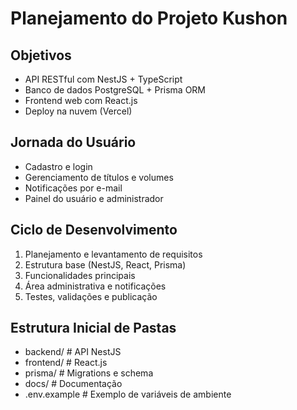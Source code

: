 # Planejamento do Projeto Kushon

## Objetivos
- API RESTful com NestJS + TypeScript
- Banco de dados PostgreSQL + Prisma ORM
- Frontend web com React.js
- Deploy na nuvem (Vercel)

## Jornada do Usuário
- Cadastro e login
- Gerenciamento de títulos e volumes
- Notificações por e-mail
- Painel do usuário e administrador

## Ciclo de Desenvolvimento
1. Planejamento e levantamento de requisitos
2. Estrutura base (NestJS, React, Prisma)
3. Funcionalidades principais
4. Área administrativa e notificações
5. Testes, validações e publicação

## Estrutura Inicial de Pastas
- backend/        # API NestJS
- frontend/       # React.js
- prisma/         # Migrations e schema
- docs/           # Documentação
- .env.example    # Exemplo de variáveis de ambiente
